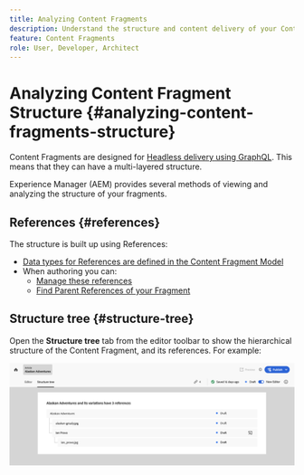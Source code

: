 ```yaml
---
title: Analyzing Content Fragments
description: Understand the structure and content delivery of your Content Fragments. This provides about both headless delivery and page authoring.
feature: Content Fragments
role: User, Developer, Architect
---
```


# Analyzing Content Fragment Structure {#analyzing-content-fragments-structure}

Content Fragments are designed for [Headless delivery using GraphQL](/help/sites-cloud/administering/content-fragments/content-delivery-with-graphql.md). This means that they can have a multi-layered structure. 

<!-- CHECK: is this needed here? is a duplicate >
<!--
![Content Fragments - Structure](assets/cf-contentdelivery-cf-use-with-graphql.png)
-->


Experience Manager (AEM) provides several methods of viewing and analyzing the structure of your fragments.

## References {#references}

The structure is built up using References:

* [Data types for References are defined in the Content Fragment Model](/help/sites-cloud/administering/content-fragments/content-fragment-models.md#using-references-to-form-nested-content)
* When authoring you can:
  * [Manage these references](/help/sites-cloud/administering/content-fragments/authoring.md##manage-references)
  * [Find Parent References of your Fragment](/help/sites-cloud/administering/content-fragments/managing.md#parent-references-fragment)

<!-- CHECK: Replace with snippet, see also authoring.md -->

<!--
## JSON preview {#json-preview}

When developing the models for Content Fragments as part of your AEM headless implementation, you might want to view sample JSON output for a content fragment, as based on a model. For example, to get an idea of how the final output will look. This could be helpful when validating the model JSON structure, maybe with default sample content per data type. With **Copy to clipboard** you can also copy the JSON content to another application.

Select **JSON preview** from the editor toolbar to show the JSON representation of the current fragment. For example:

![Content Fragment Editor - JSON Preview](assets/cf-authoring-json-preview.png)
-->

<!-- CHECK: Replace with snippet -->

## Structure tree {#structure-tree}

Open the **Structure tree** tab from the editor toolbar to show the hierarchical structure of the Content Fragment, and its references. For example:

![Content Fragment Editor - Structure tree](assets/cf-authoring-structure-tree.png)